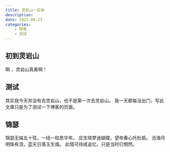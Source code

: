 ```yaml
---
title: 灵岩山一日游
description:
date: 2025-08-23
categories:
    - 随笔
    - 测试
---
```


## 初到灵岩山
啊 ，灵岩山真美啊！

## 测试
其实我今天并没有去灵岩山，也不是第一次去灵岩山。
我一天都每没出门，写此文章只是为了测试一下博客的页面。
## 锦瑟
锦瑟无端五十弦，一线一柱思华年。
庄生晓梦迷蝴蝶，望帝春心托杜鹃。
沧海月明珠有泪，蓝天日落玉生烟。
此情可待成追忆，只是当时已惘然。